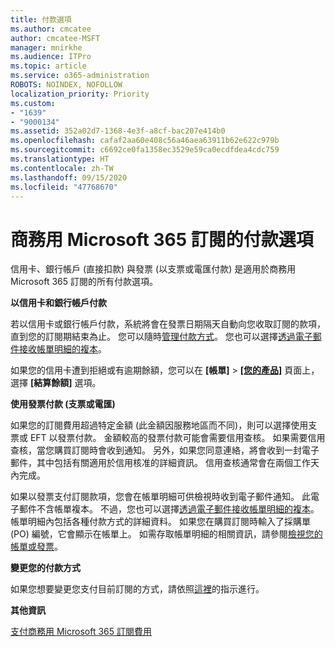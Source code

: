 ```yaml
---
title: 付款選項
ms.author: cmcatee
author: cmcatee-MSFT
manager: mnirkhe
ms.audience: ITPro
ms.topic: article
ms.service: o365-administration
ROBOTS: NOINDEX, NOFOLLOW
localization_priority: Priority
ms.custom:
- "1639"
- "9000134"
ms.assetid: 352a02d7-1368-4e3f-a8cf-bac207e414b0
ms.openlocfilehash: cafaf2aa60e408c56a46aea63911b62e622c979b
ms.sourcegitcommit: c6692ce0fa1358ec3529e59ca0ecdfdea4cdc759
ms.translationtype: HT
ms.contentlocale: zh-TW
ms.lasthandoff: 09/15/2020
ms.locfileid: "47768670"
---
```

# <a name="payment-options-for-microsoft-365-for-business-subscriptions"></a>商務用 Microsoft 365 訂閱的付款選項
  
信用卡、銀行帳戶 (直接扣款) 與發票 (以支票或電匯付款) 是適用於商務用 Microsoft 365 訂閱的所有付款選項。
  
**以信用卡和銀行帳戶付款**
  
若以信用卡或銀行帳戶付款，系統將會在發票日期隔天自動向您收取訂閱的款項，直到您的訂閱期結束為止。 您可以隨時[管理付款方式](https://docs.microsoft.com/microsoft-365/commerce/billing-and-payments/manage-payment-methods)。 您也可以選擇[透過電子郵件接收帳單明細的複本](https://docs.microsoft.com/microsoft-365/commerce/billing-and-payments/pay-for-your-subscription#receive-a-copy-of-your-billing-statement-in-email)。
  
如果您的信用卡遭到拒絕或有逾期餘額，您可以在 **[帳單]** \> **[[您的產品]](https://go.microsoft.com/fwlink/p/?linkid=842054)** 頁面上，選擇 **[結算餘額]** 選項。
  
**使用發票付款 (支票或電匯)**
  
如果您的訂閱費用超過特定金額 (此金額因服務地區而不同)，則可以選擇使用支票或 EFT 以發票付款。 金額較高的發票付款可能會需要信用查核。 如果需要信用查核，當您購買訂閱時會收到通知。 另外，如果您同意連絡，將會收到一封電子郵件，其中包括有關適用於信用核准的詳細資訊。 信用查核通常會在兩個工作天內完成。
  
如果以發票支付訂閱款項，您會在帳單明細可供檢視時收到電子郵件通知。 此電子郵件不含帳單複本。 不過，您也可以選擇[透過電子郵件接收帳單明細的複本](https://docs.microsoft.com/microsoft-365/commerce/billing-and-payments/pay-for-your-subscription#receive-a-copy-of-your-billing-statement-in-email)。 帳單明細內包括各種付款方式的詳細資料。 如果您在購買訂閱時輸入了採購單 (PO) 編號，它會顯示在帳單上。 如需存取帳單明細的相關資訊，請參閱[檢視您的帳單或發票](https://docs.microsoft.com/microsoft-365/commerce/billing-and-payments/view-your-bill-or-invoice)。
  
**變更您的付款方式**
  
如果您想要變更您支付目前訂閱的方式，請依照[這裡](https://docs.microsoft.com/microsoft-365/commerce/billing-and-payments/change-payment-method)的指示進行。
  
**其他資訊**
  
[支付商務用 Microsoft 365 訂閱費用](https://docs.microsoft.com/microsoft-365/commerce/billing-and-payments/pay-for-your-subscription)